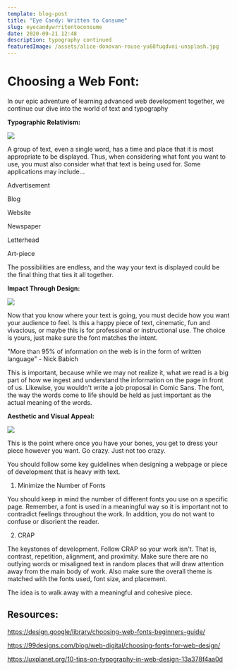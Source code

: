 ```yaml
---
template: blog-post
title: "Eye Candy: Written to Consume"
slug: eyecandywrritentoconsume
date: 2020-09-21 12:48
description: typography continued
featuredImage: /assets/alice-donovan-rouse-yu68fuqdvoi-unsplash.jpg
---
```

# Choosing a Web Font:

In our epic adventure of learning advanced web development together, we continue our dive into the world of text and typography

**Typographic Relativism:**

![](/assets/scott-graham-5fnmwej4taa-unsplash.jpg)

A group of text, even a single word, has a time and place that it is most appropriate to be displayed. Thus, when considering what font you want to use, you must also consider what that text is being used for. Some applications may include...

Advertisement

Blog

Website

Newspaper

Letterhead

Art-piece  

The possibilities are endless, and the way your text is displayed could be the final thing that ties it all together. 

**Impact Through Design:**

![](/assets/alex-block-dqt_ncurh5a-unsplash.jpg)

Now that you know where your text is going, you must decide how you want your audience to feel. Is this a happy piece of text, cinematic, fun and vivacious, or maybe this is for professional or instructional use. The choice is yours, just make sure the font matches the intent. 

"More than 95% of information on the web is in the form of written language" - Nick Babich

This is important, because while we may not realize it, what we read is a big part of how we ingest and understand the information on the page in front of us. Likewise, you wouldn't write a job proposal in Comic Sans. The font, the way the words come to life should be held as just important as the actual meaning of the words. 

**Aesthetic and Visual Appeal:**

![](/assets/alexander-andrews-zw07kvdahpw-unsplash.jpg)

This is the point where once you have your bones, you get to dress your piece however you want. Go crazy. Just not too crazy. 

You should follow some key guidelines when designing a webpage or piece of development that is heavy with text. 

1. Minimize the Number of Fonts

You should keep in mind the number of different fonts you use on a specific page. Remember, a font is used in a meaningful way so it is important not to contradict feelings throughout the work. In addition, you do not want to confuse or disorient the reader. 

2. CRAP

The keystones of development. Follow CRAP so your work isn't. That is, contrast, repetition, alignment, and proximity. Make sure there are no outlying words or misaligned text in random places that will draw attention away from the main body of work. Also make sure the overall theme is matched with the fonts used, font size, and placement. 

The idea is to walk away with a meaningful and cohesive piece.

## Resources:

https://design.google/library/choosing-web-fonts-beginners-guide/

https://99designs.com/blog/web-digital/choosing-fonts-for-web-design/

https://uxplanet.org/10-tips-on-typography-in-web-design-13a378f4aa0d